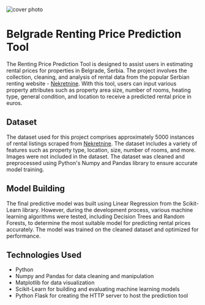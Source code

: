 ![cover photo](https://bs-uploads.toptal.io/blackfish-uploads/components/blog_post_page/content/cover_image_file/cover_image/1282554/retina_1708x683_cover-real-estate-valuation-30b8ba2321ec50c0f2c5d026b10a88df.png)

# Belgrade Renting Price Prediction Tool

The Renting Price Prediction Tool is designed to assist users in estimating rental prices for properties in Belgrade, Serbia. The project involves the collection, cleaning, and analysis of rental data from the popular Serbian renting website - [Nekretnine](www.nekretnine.rs). With this tool, users can input various property attributes such as property area size, number of rooms, heating type, general condition, and location to receive a predicted rental price in euros.

## Dataset

The dataset used for this project comprises approximately 5000 instances of rental listings scraped from [Nekretnine](www.nekretnine.rs). The dataset includes a variety of features such as property type, location, size, number of rooms, and more. Images were not included in the dataset. The dataset was cleaned and preprocessed using Python's Numpy and Pandas library to ensure accurate model training.

## Model Building

The final predictive model was built using Linear Regression from the Scikit-Learn library. However, during the development process, various machine learning algorithms were tested, including Decision Trees and Random Forests, to determine the most suitable model for predicting rental prices accurately. The model was trained on the cleaned dataset and optimized for performance.

## Technologies Used

- Python
- Numpy and Pandas for data cleaning and manipulation
- Matplotlib for data visualization
- Scikit-Learn for building and evaluating machine learning models
- Python Flask for creating the HTTP server to host the prediction tool
